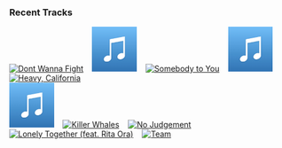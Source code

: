 ### Recent Tracks
[<img src='https://lastfm.freetls.fastly.net/i/u/300x300/f8eb189af20dd743d96d46e128918a44.png' width='16%' height='16%' alt='Dont Wanna Fight'>](https://www.last.fm/music/alabama%2bshakes/_/don%2527t%2bwanna%2bfight)&nbsp;&nbsp;&nbsp;&nbsp;[<img src='https://github.com/atfinke/atfinke/blob/master/placeholder.jpeg?raw=true' width='16%' height='16%' alt='Addicted To Blue'>](https://www.last.fm/music/grace%2bdavies/_/addicted%2bto%2bblue)&nbsp;&nbsp;&nbsp;&nbsp;[<img src='https://lastfm.freetls.fastly.net/i/u/300x300/54ce2e0794b643dac37b6ad8aa45ab40.png' width='16%' height='16%' alt='Somebody to You'>](https://www.last.fm/music/the%2bvamps/_/somebody%2bto%2byou)&nbsp;&nbsp;&nbsp;&nbsp;[<img src='https://github.com/atfinke/atfinke/blob/master/placeholder.jpeg?raw=true' width='16%' height='16%' alt='The greatest'>](https://www.last.fm/music/lana%2bdel%2brey/_/the%2bgreatest)&nbsp;&nbsp;&nbsp;&nbsp;[<img src='https://lastfm.freetls.fastly.net/i/u/300x300/5640fdc4633eb1c368d7e2d2d2babfeb.png' width='16%' height='16%' alt='Heavy, California'>](https://www.last.fm/music/jungle/_/heavy%252c%2bcalifornia)&nbsp;&nbsp;&nbsp;&nbsp;<br>[<img src='https://github.com/atfinke/atfinke/blob/master/placeholder.jpeg?raw=true' width='16%' height='16%' alt='Still New York'>](https://www.last.fm/music/max/_/still%2bnew%2byork)&nbsp;&nbsp;&nbsp;&nbsp;[<img src='https://lastfm.freetls.fastly.net/i/u/300x300/26b5addabb2542bfc24303bdd271c952.png' width='16%' height='16%' alt='Killer Whales'>](https://www.last.fm/music/smallpools/_/killer%2bwhales)&nbsp;&nbsp;&nbsp;&nbsp;[<img src='https://lastfm.freetls.fastly.net/i/u/300x300/a8edc691b9f2cbf79e30385f4891ec59.png' width='16%' height='16%' alt='No Judgement'>](https://www.last.fm/music/niall%2bhoran/_/no%2bjudgement)&nbsp;&nbsp;&nbsp;&nbsp;[<img src='https://lastfm.freetls.fastly.net/i/u/300x300/12b3bd81f7e83e7d49c09b26984ee107.png' width='16%' height='16%' alt='Lonely Together (feat. Rita Ora)'>](https://www.last.fm/music/avicii/_/lonely%2btogether%2b%2528feat.%2brita%2bora%2529)&nbsp;&nbsp;&nbsp;&nbsp;[<img src='https://lastfm.freetls.fastly.net/i/u/300x300/bf9dabcbd7d199f68da2e6a16300d260.png' width='16%' height='16%' alt='Team'>](https://www.last.fm/music/lorde/_/team)&nbsp;&nbsp;&nbsp;&nbsp;<br>
